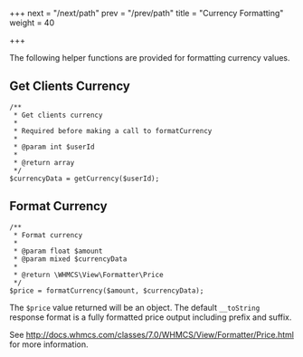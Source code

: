 +++
next = "/next/path"
prev = "/prev/path"
title = "Currency Formatting"
weight = 40

+++

The following helper functions are provided for formatting currency values.

## Get Clients Currency

```
/**
 * Get clients currency
 *
 * Required before making a call to formatCurrency
 *
 * @param int $userId
 *
 * @return array
 */
$currencyData = getCurrency($userId);
```

## Format Currency

```
/**
 * Format currency
 *
 * @param float $amount
 * @param mixed $currencyData
 *
 * @return \WHMCS\View\Formatter\Price
 */
$price = formatCurrency($amount, $currencyData);
```

The `$price` value returned will be an object. The default `__toString` response format is a fully formatted price output including prefix and suffix.

See http://docs.whmcs.com/classes/7.0/WHMCS/View/Formatter/Price.html for more information.

